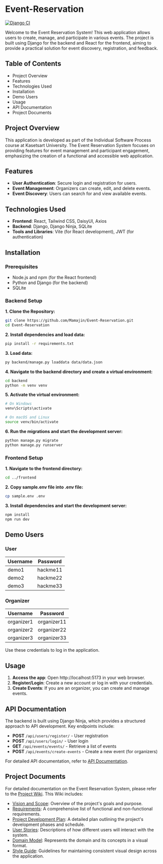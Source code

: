 # Event-Reservation

[![Django CI](https://github.com/Mamajin/Event-Reservation/actions/workflows/django.yml/badge.svg)](https://github.com/Mamajin/Event-Reservation/actions/workflows/django.yml)

Welcome to the Event Reservation System! This web application allows users to create, manage, and participate in various events. 
The project is built using Django for the backend and React for the frontend, aiming to provide a practical solution for event discovery, registration, and feedback.

## Table of Contents
- Project Overview
- Features
- Technologies Used
- Installation
- Demo Users
- Usage
- API Documentation
- Project Documents
  
## Project Overview
This application is developed as part of the Individual Software Process course at Kasetsart University. The Event Reservation System focuses on providing features for event management and participant engagement, emphasizing the creation of a functional and accessible web application.

## Features
- **User Authentication**: Secure login and registration for users.
- **Event Management**: Organizers can create, edit, and delete events.
- **Event Discovery**: Users can search for and view available events.
  
## Technologies Used
- **Frontend**: React, Tailwind CSS, DaisyUI, Axios
- **Backend**: Django, Django Ninja, SQLite
- **Tools and Libraries**: Vite (for React development), JWT (for authentication)
  
## Installation
### Prerequisites
- Node.js and npm (for the React frontend)
- Python and Django (for the backend)
- SQLite

### Backend Setup

**1. Clone the Repository:**
```bash
git clone https://github.com/Mamajin/Event-Reservation.git
cd Event-Reservation
```

**2. Install dependencies and load data:**
```bash
pip install -r requirements.txt
```

**3. Load data:**
```bash
py backend/manage.py loaddata data/data.json
```

**4. Navigate to the backend directory and create a virtual environment:**
```bash
cd backend
python -m venv venv
```

**5. Activate the virtual environment:**
```bash
# On Windows
venv\Scripts\activate

# On macOS and Linux
source venv/bin/activate
```

**6. Run the migrations and start the development server:**
```bash
python manage.py migrate
python manage.py runserver
```
### Frontend Setup

**1. Navigate to the frontend directory:**
```bash
cd ../frontend
```

**2. Copy sample.env file into .env file:**
```bash
cp sample.env .env
```

**3. Install dependencies and start the development server:**
```bash
npm install
npm run dev
```
## Demo Users

### User

| Username | Password  |
|----------|-----------|
| demo1    | hackme11  |
| demo2    | hackme22  |
| demo3    | hackme33  |

### Organizer

| Username     | Password     |
|--------------|--------------|
| organizer1   | organizer11  |
| organizer2   | organizer22  |
| organizer3   | organizer33  |

Use these credentials to log in the application.

## Usage
1. **Access the app**: Open http://localhost:5173 in your web browser.
2. **Register/Login**: Create a new account or log in with your credentials.
3. **Create Events**: If you are an organizer, you can create and manage events.

## API Documentation
The backend is built using Django Ninja, which provides a structured approach to API development. Key endpoints include:

- **POST** `/api/users/register/` - User registration
- **POST** `/api/users/login/` - User login
- **GET** `/api/events/events/` - Retrieve a list of events
- **POST** `/api/events/create-events` - Create a new event (for organizers)

For detailed API documentation, refer to [API Documentation](../../wiki/API-Documentation).

## Project Documents
For detailed documentation on the Event Reservation System, please refer to the [Project Wiki](../../wiki/Home). This Wiki includes:

- [Vision and Scope](../../wiki/Vision%20and%20Scope): Overview of the project's goals and purpose.
- [Requirements](../../wiki/Requirements): A comprehensive list of functional and non-functional requirements.
- [Project Development Plan](../../wiki/Project%20Development%20Plan): A detailed plan outlining the project's development phases and schedule.
- [User Stories](../../wiki/User%20Stories): Descriptions of how different users will interact with the system.
- [Domain Model](../../wiki/Domain%20Model): Represents the domain and its concepts in a visual format.
- [Style Guide](../../wiki/Style%20Guide): Guidelines for maintaining consistent visual design across the application.
